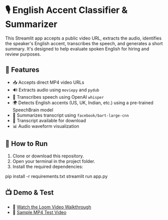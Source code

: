 # 🎙️ English Accent Classifier & Summarizer

This Streamlit app accepts a public video URL, extracts the audio, identifies the speaker's English accent, transcribes the speech, and generates a short summary. It's designed to help evaluate spoken English for hiring and review purposes.

## 🔧 Features

- 📥 Accepts direct MP4 video URLs
- 🔊 Extracts audio using `moviepy` and `pydub`
- 🧠 Transcribes speech using OpenAI `whisper`
- 🌍 Detects English accents (US, UK, Indian, etc.) using a pre-trained SpeechBrain model
- 📝 Summarizes transcript using `facebook/bart-large-cnn`
- 📄 Transcript available for download
- 📊 Audio waveform visualization

## 🚀 How to Run

1. Clone or download this repository.
2. Open your terminal in the project folder.
3. Install the required dependencies:

pip install -r requirements.txt
streamlit run app.py


## 📺 Demo & Test
- 🎥 [Watch the Loom Video Walkthrough](https://www.loom.com/share/a0e1d6c133ee41daa80196b638432404?sid=16597d24-1b15-4cdc-a959-fa687d2bb203)
- 🔗 [Sample MP4 Test Video](https://files.catbox.moe/5oteou.mp4)
